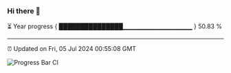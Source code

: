 ### Hi there 👋

⏳ Year progress { ███████████████▁▁▁▁▁▁▁▁▁▁▁▁▁▁▁ } 50.83 %

---

⏰ Updated on Fri, 05 Jul 2024 00:55:08 GMT

![Progress Bar CI](https://github.com/liununu/liununu/workflows/Progress%20Bar%20CI/badge.svg)

